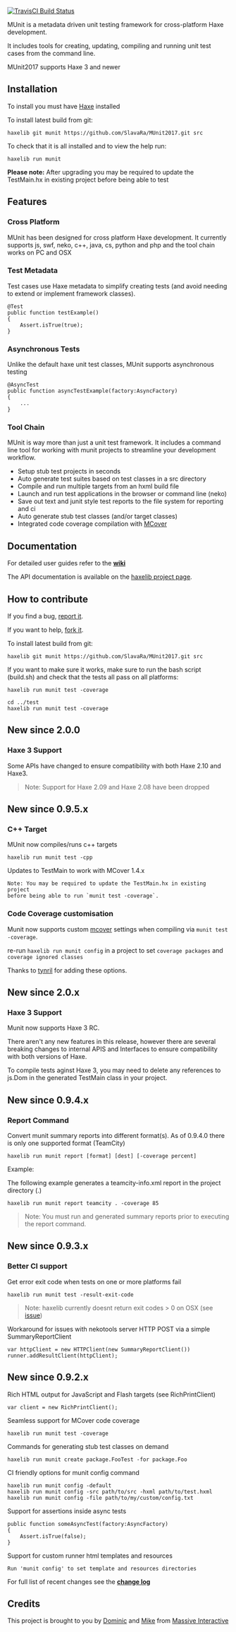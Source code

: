 [![TravisCI Build Status](https://travis-ci.org/SlavaRa/MUnit2017.svg?branch=master)](https://travis-ci.org/SlavaRa/MUnit2017)

MUnit is a metadata driven unit testing framework for cross-platform Haxe development.

It includes tools for creating, updating, compiling and running unit test cases from the command line.

MUnit2017 supports Haxe 3 and newer

Installation
---------------------

To install you must have [Haxe](http://www.haxe.org) installed

To install latest build from git:

    haxelib git munit https://github.com/SlavaRa/MUnit2017.git src

To check that it is all installed and to view the help run:

	haxelib run munit


**Please note:** After upgrading you may be required to update the TestMain.hx in existing project before being able to test

Features
---------------------

### Cross Platform

MUnit has been designed for cross platform Haxe development.
It currently supports js, swf, neko, c++, java, cs, python and php and the tool chain works on PC and OSX


### Test Metadata

Test cases use Haxe metadata to simplify creating tests (and avoid needing to extend or implement framework classes).

	@Test
	public function testExample()
	{
		Assert.isTrue(true);
	}

### Asynchronous Tests

Unlike the default haxe unit test classes, MUnit supports asynchronous testing

	@AsyncTest
	public function asyncTestExample(factory:AsyncFactory)
	{
		...
	}

### Tool Chain

MUnit is way more than just a unit test framework. It includes a command line tool for working with munit projects to streamline your development workflow.

*	Setup stub test projects in seconds
*	Auto generate test suites based on test classes in a src directory
*	Compile and run multiple targets from an hxml build file
*	Launch and run test applications in the browser or command line (neko)
*	Save out text and junit style test reports to the file system for reporting and ci
*	Auto generate stub test classes (and/or target classes)
*	Integrated code coverage compilation with [MCover](https://github.com/massiveinteractive/MassiveCover)



## Documentation


For detailed user guides refer to the **[wiki](https://github.com/massiveinteractive/MassiveUnit/wiki)**

The API documentation is available on the [haxelib project page](http://lib.haxe.org/d/munit).


## How to contribute

If you find a bug, [report it](https://github.com/massiveinteractive/MassiveUnit/issues).

If you want to help, [fork it](https://github.com/massiveinteractive/MassiveUnit/fork_select).


To install latest build from git:

    haxelib git munit https://github.com/SlavaRa/MUnit2017.git src


If you want to make sure it works, make sure to run the bash script (build.sh) and check that the tests all pass on all platforms:

	haxelib run munit test -coverage

	cd ../test
	haxelib run munit test -coverage



New since 2.0.0
--------------------

### Haxe 3 Support

Some APIs have changed to ensure compatibility with both Haxe 2.10 and Haxe3.

>Note: Support for Haxe 2.09 and Haxe 2.08 have been dropped



New since 0.9.5.x
--------------------


### C++ Target

MUnit now compiles/runs c++ targets

	haxelib run munit test -cpp

Updates to TestMain to work with MCover 1.4.x

	Note: You may be required to update the TestMain.hx in existing project
	before being able to run `munit test -coverage`.

### Code Coverage customisation

Munit now supports custom [mcover](https://github.com/massiveinteractive/MassiveCover) settings when compiling via `munit test -coverage`.

re-run `haxelib run munit config` in a project to set `coverage packages` and `coverage ignored classes`

Thanks to [tynril](https://github.com/tynril) for adding these options.


New since 2.0.x
--------------------

### Haxe 3 Support

Munit now supports Haxe 3 RC.

There aren't any new features in this release, however there are several breaking 
changes to internal APIS and Interfaces to ensure compatibility with both versions of Haxe.

To compile tests aginst Haxe 3, you may need to delete any references to js.Dom in the generated TestMain class in your project. 


New since 0.9.4.x
--------------------

### Report Command

Convert munit summary reports into different format(s). As of 0.9.4.0 there is only one supported format (TeamCity)

	haxelib run munit report [format] [dest] [-coverage percent]

Example:

The following example generates a teamcity-info.xml report in the project directory (.)

	haxelib run munit report teamcity . -coverage 85

> Note: You must run and generated summary reports prior to executing the report command. 



New since 0.9.3.x
--------------------

### Better CI support

Get error exit code when tests on one or more platforms fail

	haxelib run munit test -result-exit-code

> Note: haxelib currently doesnt return exit codes > 0 on OSX (see [issue](http://code.google.com/p/haxe/issues/detail?id=879))

Workaround for issues with nekotools server HTTP POST via a simple SummaryReportClient
	
	var httpClient = new HTTPClient(new SummaryReportClient())
	runner.addResultClient(httpClient);


New since 0.9.2.x
---------------------

Rich HTML output for JavaScript and Flash targets (see RichPrintClient)

	var client = new RichPrintClient();

Seamless support for MCover code coverage

	haxelib run munit test -coverage

Commands for generating stub test classes on demand

	haxelib run munit create package.FooTest -for package.Foo  

CI friendly options for munit config command

	haxelib run munit config -default
	haxelib run munit config -src path/to/src -hxml path/to/test.hxml
	haxelib run munit config -file path/to/my/custom/config.txt

Support for assertions inside async tests

	public function someAsyncTest(factory:AsyncFactory)
	{
		Assert.isTrue(false);
	}

Support for custom runner html templates and resources

```Run 'munit config' to set template and resources directories```


For full list of recent changes see the **[change log](https://github.com/massiveinteractive/MassiveUnit/blob/master/CHANGES)**




## Credits

This project is brought to you by [Dominic](https://github.com/misprintt) and [Mike](https://github.com/mikestead) 
from [Massive Interactive](http://massiveinteractive.com)

	
